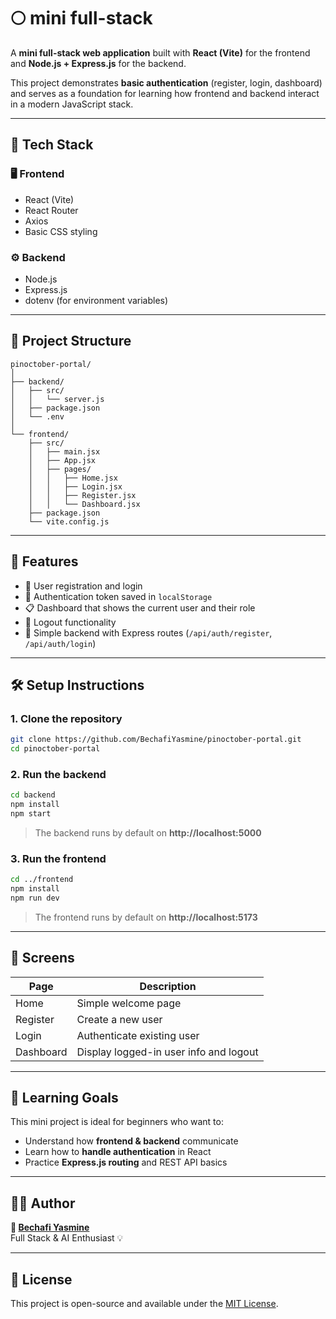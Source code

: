# 🌕 mini full-stack

A **mini full-stack web application** built with **React (Vite)** for the frontend and **Node.js + Express.js** for the backend.

This project demonstrates **basic authentication** (register, login, dashboard) and serves as a foundation for learning how frontend and backend interact in a modern JavaScript stack.

---

## 🚀 Tech Stack

### 🖥️ Frontend
- React (Vite)
- React Router
- Axios
- Basic CSS styling

### ⚙️ Backend
- Node.js
- Express.js
- dotenv (for environment variables)

---

## 📂 Project Structure

```
pinoctober-portal/
│
├── backend/
│   ├── src/
│   │   └── server.js
│   ├── package.json
│   └── .env
│
└── frontend/
    ├── src/
    │   ├── main.jsx
    │   ├── App.jsx
    │   ├── pages/
    │   │   ├── Home.jsx
    │   │   ├── Login.jsx
    │   │   ├── Register.jsx
    │   │   └── Dashboard.jsx
    ├── package.json
    └── vite.config.js
```

---

## 🧩 Features

- 🧍 User registration and login  
- 🔐 Authentication token saved in `localStorage`  
- 📋 Dashboard that shows the current user and their role  
- 🚪 Logout functionality  
- 💾 Simple backend with Express routes (`/api/auth/register`, `/api/auth/login`)

---

## 🛠️ Setup Instructions

### 1. Clone the repository
```bash
git clone https://github.com/BechafiYasmine/pinoctober-portal.git
cd pinoctober-portal
```

### 2. Run the backend
```bash
cd backend
npm install
npm start
```
> The backend runs by default on **http://localhost:5000**

### 3. Run the frontend
```bash
cd ../frontend
npm install
npm run dev
```
> The frontend runs by default on **http://localhost:5173**

---

## 🌟 Screens

| Page | Description |
|------|--------------|
| Home | Simple welcome page |
| Register | Create a new user |
| Login | Authenticate existing user |
| Dashboard | Display logged-in user info and logout |

---

## 🧠 Learning Goals

This mini project is ideal for beginners who want to:
- Understand how **frontend & backend** communicate
- Learn how to **handle authentication** in React
- Practice **Express.js routing** and REST API basics

---

## 🧑‍💻 Author

**👤 [Bechafi Yasmine](https://github.com/BechafiYasmine)**  
Full Stack & AI Enthusiast 💡

---

## 📜 License

This project is open-source and available under the [MIT License](LICENSE).
